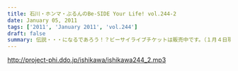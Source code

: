 ```yaml
---
title: 石川・ホンマ・ぶるんのBe-SIDE Your Life! vol.244-2
date: January 05, 2011
tags: ['2011', 'January 2011', 'vol.244']
draft: false
summary: 伝説・・・になるであろう！？ビーサイライブチケットは販売中です。（１月４日現在）売り切れ必至と言いたいところですがどうなのでしょうか。楽しみです。NAMAE
---
```


http://project-phi.ddo.jp/ishikawa/ishikawa244_2.mp3
